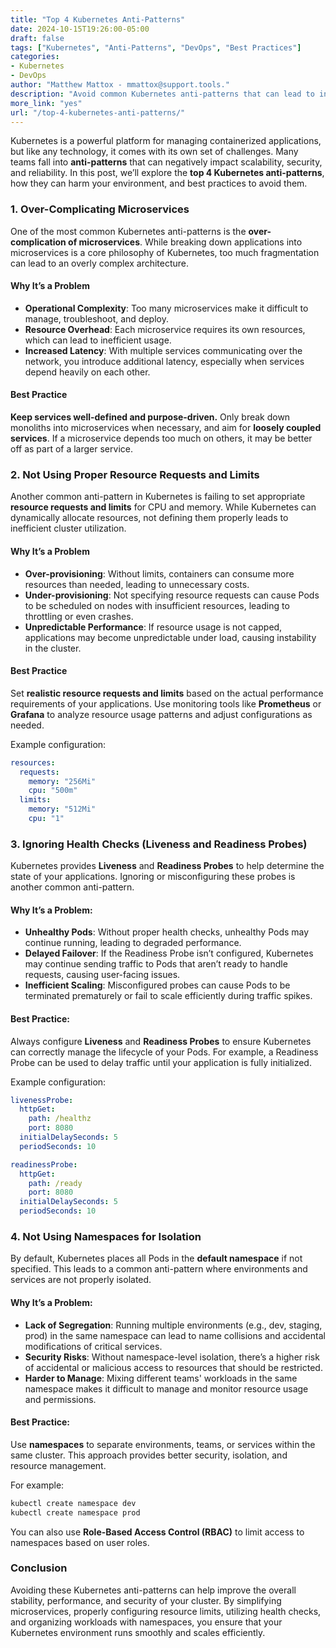 ```yaml
---
title: "Top 4 Kubernetes Anti-Patterns"  
date: 2024-10-15T19:26:00-05:00  
draft: false  
tags: ["Kubernetes", "Anti-Patterns", "DevOps", "Best Practices"]  
categories:  
- Kubernetes  
- DevOps  
author: "Matthew Mattox - mmattox@support.tools."  
description: "Avoid common Kubernetes anti-patterns that can lead to inefficiency and instability in your cluster. Learn how to identify and correct these issues."  
more_link: "yes"  
url: "/top-4-kubernetes-anti-patterns/"  
---
```


Kubernetes is a powerful platform for managing containerized applications, but like any technology, it comes with its own set of challenges. Many teams fall into **anti-patterns** that can negatively impact scalability, security, and reliability. In this post, we’ll explore the **top 4 Kubernetes anti-patterns**, how they can harm your environment, and best practices to avoid them.

<!--more-->

### 1. Over-Complicating Microservices

One of the most common Kubernetes anti-patterns is the **over-complication of microservices**. While breaking down applications into microservices is a core philosophy of Kubernetes, too much fragmentation can lead to an overly complex architecture.

#### Why It’s a Problem

- **Operational Complexity**: Too many microservices make it difficult to manage, troubleshoot, and deploy.
- **Resource Overhead**: Each microservice requires its own resources, which can lead to inefficient usage.
- **Increased Latency**: With multiple services communicating over the network, you introduce additional latency, especially when services depend heavily on each other.

#### Best Practice

**Keep services well-defined and purpose-driven.** Only break down monoliths into microservices when necessary, and aim for **loosely coupled services**. If a microservice depends too much on others, it may be better off as part of a larger service.

### 2. Not Using Proper Resource Requests and Limits

Another common anti-pattern in Kubernetes is failing to set appropriate **resource requests and limits** for CPU and memory. While Kubernetes can dynamically allocate resources, not defining them properly leads to inefficient cluster utilization.

#### Why It’s a Problem

- **Over-provisioning**: Without limits, containers can consume more resources than needed, leading to unnecessary costs.
- **Under-provisioning**: Not specifying resource requests can cause Pods to be scheduled on nodes with insufficient resources, leading to throttling or even crashes.
- **Unpredictable Performance**: If resource usage is not capped, applications may become unpredictable under load, causing instability in the cluster.

#### Best Practice

Set **realistic resource requests and limits** based on the actual performance requirements of your applications. Use monitoring tools like **Prometheus** or **Grafana** to analyze resource usage patterns and adjust configurations as needed.

Example configuration:

```yaml
resources:
  requests:
    memory: "256Mi"
    cpu: "500m"
  limits:
    memory: "512Mi"
    cpu: "1"
```

### 3. Ignoring Health Checks (Liveness and Readiness Probes)

Kubernetes provides **Liveness** and **Readiness Probes** to help determine the state of your applications. Ignoring or misconfiguring these probes is another common anti-pattern.

#### Why It’s a Problem:
- **Unhealthy Pods**: Without proper health checks, unhealthy Pods may continue running, leading to degraded performance.
- **Delayed Failover**: If the Readiness Probe isn’t configured, Kubernetes may continue sending traffic to Pods that aren’t ready to handle requests, causing user-facing issues.
- **Inefficient Scaling**: Misconfigured probes can cause Pods to be terminated prematurely or fail to scale efficiently during traffic spikes.

#### Best Practice:
Always configure **Liveness** and **Readiness Probes** to ensure Kubernetes can correctly manage the lifecycle of your Pods. For example, a Readiness Probe can be used to delay traffic until your application is fully initialized.

Example configuration:

```yaml
livenessProbe:
  httpGet:
    path: /healthz
    port: 8080
  initialDelaySeconds: 5
  periodSeconds: 10

readinessProbe:
  httpGet:
    path: /ready
    port: 8080
  initialDelaySeconds: 5
  periodSeconds: 10
```

### 4. Not Using Namespaces for Isolation

By default, Kubernetes places all Pods in the **default namespace** if not specified. This leads to a common anti-pattern where environments and services are not properly isolated.

#### Why It’s a Problem:
- **Lack of Segregation**: Running multiple environments (e.g., dev, staging, prod) in the same namespace can lead to name collisions and accidental modifications of critical services.
- **Security Risks**: Without namespace-level isolation, there’s a higher risk of accidental or malicious access to resources that should be restricted.
- **Harder to Manage**: Mixing different teams' workloads in the same namespace makes it difficult to manage and monitor resource usage and permissions.

#### Best Practice:
Use **namespaces** to separate environments, teams, or services within the same cluster. This approach provides better security, isolation, and resource management.

For example:

```bash
kubectl create namespace dev
kubectl create namespace prod
```

You can also use **Role-Based Access Control (RBAC)** to limit access to namespaces based on user roles.

### Conclusion

Avoiding these Kubernetes anti-patterns can help improve the overall stability, performance, and security of your cluster. By simplifying microservices, properly configuring resource limits, utilizing health checks, and organizing workloads with namespaces, you ensure that your Kubernetes environment runs smoothly and scales efficiently.

